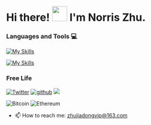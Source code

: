 <h1>Hi there! <img src="https://media.giphy.com/media/hvRJCLFzcasrR4ia7z/giphy.gif" height="40px" width="40px">  I'm  Norris Zhu. </h1>


### Languages and Tools :computer:
[![My Skills](https://skillicons.dev/icons?i=ai,py,pytorch,cpp,raspberrypi,tensorflow)](https://skillicons.dev)

[![My Skills](https://skillicons.dev/icons?i=go,gitlab,electron,docker,discord,gcp)](https://skillicons.dev)

### Free Life
<div align="left">

[![Twitter](https://img.shields.io/badge/ZhuJD-China-%231DA1F2.svg?style=for-the-badge&logo=Twitter&logoColor=white)](https://www.twitter.com/zhujiadong1/)
[![github](https://img.shields.io/badge/ZhuJD-China-12100E.svg?style=for-the-badge&logo=github&logoColor=white)](https://github.com/ZhuJD-China/)
![](https://komarev.com/ghpvc/?username=ZhuJD-China&label=PROFILE+VIEWS&style=for-the-badge&color=brightgreen)

</div>  

![Bitcoin](https://img.shields.io/badge/Bitcoin-000?style=for-the-badge&logo=bitcoin&logoColor=white)
![Ethereum](https://img.shields.io/badge/Ethereum-3C3C3D?style=for-the-badge&logo=Ethereum&logoColor=white)

- 📫 How to reach me: zhujiadongvip@163.com





<!-- [![Python](https://img.shields.io/badge/-Python-black?style=flat&logo=python&link=https://github.com/hritik5102)](https://github.com/hritik5102) [![C++](https://img.shields.io/badge/-C++-00599C?style=flat&logo=c++&link=https://github.com/hritik5102)](https://github.com/hritik5102) [![C](https://img.shields.io/badge/-A8B9CC?style=flat&logo=c&logoColor=white&link=https://github.com/hritik5102)](https://github.com/hritik5102) 

 [![Keras](https://img.shields.io/badge/-Keras-red?style=flat&logo=keras&link=https://github.com/hritik5102)](https://github.com/hritik5102) [![Tensorflow](https://img.shields.io/badge/-Tensorflow-gray?style=flat&logo=tensorflow&link=https://github.com/hritik5102)](https://github.com/hritik5102) [![Pytorch](https://img.shields.io/badge/-Pytorch-purple?style=flat&logo=Pytorch&link=https://github.com/hritik5102)](https://github.com/hritik5102) 

[![JavaScript](https://img.shields.io/badge/-JavaScript-black?style=flat&logo=javascript&link=https://github.com/hritik5102)](https://github.com/hritik5102)
[![HTML5](https://img.shields.io/badge/-HTML5-E34F26?style=flat&logo=html5&logoColor=white&link=https://github.com/hritik5102)](https://github.com/hritik5102) [![CSS3](https://img.shields.io/badge/-CSS3-1572B6?style=flat&logo=css3&link=https://github.com/hritik5102)](https://github.com/hritik5102)

 [![PostgreSQL](https://img.shields.io/badge/-PostgreSQL-336791?style=flat&logo=postgresql&link=https://github.com/hritik5102)](https://github.com/hritik5102) [![MySQL](https://img.shields.io/badge/-MySQL-black?style=flat&logo=mysql&link=https://github.com/hritik5102)](https://github.com/hritik5102) [![Nodejs](https://img.shields.io/badge/-Nodejs-black?style=flat&logo=Node.js&link=https://github.com/hritik5102)](https://github.com/hritik5102) 

[![Docker](https://img.shields.io/badge/-Docker-black?style=flat&logo=docker&link=https://github.com/hritik5102)](https://github.com/hritik5102) [![Git](https://img.shields.io/badge/-Git-black?style=flat&logo=git&link=https://github.com/hritik5102)](https://github.com/hritik5102) [![GitHub](https://img.shields.io/badge/-GitHub-181717?style=flat&logo=github&link=https://github.com/hritik5102)](https://github.com/hritik5102) -->



<!-- ### Repositories:

<a href="https://github.com/ZhuJD-China/ECG-Classification-Diagnosis">
  <img align="center" src="https://github-readme-stats.vercel.app/api/pin/?username=ZhuJD-China&repo=ECG-Classification-Diagnosis&theme=radical" />
</a>  

<a href="https://github.com/ZhuJD-China/Mask_Wearing">
  <img align="center"  src="https://github-readme-stats.vercel.app/api/pin/?username=ZhuJD-China&repo=Mask_Wearing&theme=radical" />
</a> 

<a href="https://github.com/ZhuJD-China/ImgAug_yolov5">
  <img align="center" src="https://github-readme-stats.vercel.app/api/pin/?username=ZhuJD-China&repo=ImgAug_yolov5&theme=radical" />
</a>   

<a href="https://github.com/ZhuJD-China/Algorithm">
  <img align="center" src="https://github-readme-stats.vercel.app/api/pin/?username=ZhuJD-China&repo=Algorithm&theme=radical" />
</a> 
 -->

<!--

**ZhuJD-China/ZhuJD-China** is a ✨ _special_ ✨ repository because its `README.md` (this file) appears on your GitHub profile.

Here are some ideas to get you started:

- 🔭 I’m currently working on ...
- 🌱 I’m currently learning ...
- 👯 I’m looking to collaborate on ...
- 🤔 I’m looking for help with ...
- 💬 Ask me about ...
- 📫 How to reach me: ...
- 😄 Pronouns: ...
- ⚡ Fun fact: ...

[![trophy](https://github-profile-trophy.vercel.app/?username=ZhuJD-China&title=Star,Follower,Commit,Repo,Issue&theme=gruvbox)](https://github.com/ryo-ma/github-profile-trophy)

-->
